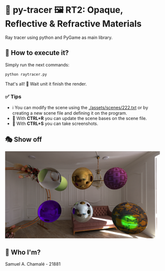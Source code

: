 # 🐍 py-tracer 🖼️ RT2: Opaque, Reflective & Refractive Materials

Ray tracer using python and PyGame as main library.

## 🚀 How to execute it?

Simply run the next commands:

``` bash
python raytracer.py
```

That's all! 🎉 Wait unit it finish the render.

### ✅ Tips

- ℹ️ You can modify the scene using the [./assets/scenes/222.txt](./assets/scenes/222.txt) or by creating a new scene file and defining it on the program.
- 🧠 With **CTRL+R** you can update the scene bases on the scene file.
- 🧠 With **CTRL+S** you can take screenshots.

## 🎭 Show off

![image](./assets/screenshots/showoff.png)

## 🫠 Who I'm?

Samuel A. Chamalé - 21881
